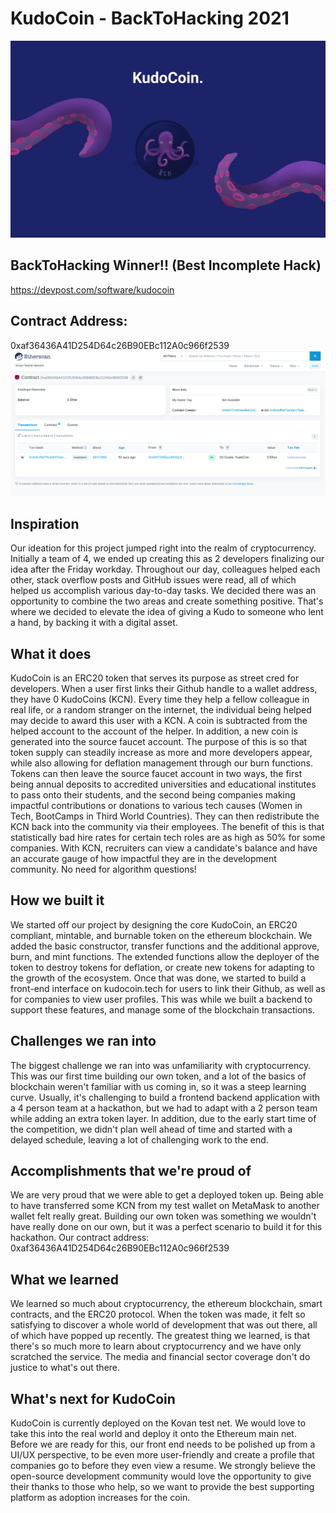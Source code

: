 # KudoCoin - BackToHacking 2021

![Banner](./Banner.png)

## BackToHacking Winner!! (Best Incomplete Hack)
https://devpost.com/software/kudocoin

## Contract Address:
0xaf36436A41D254D64c26B90EBc112A0c966f2539
![Etherscan](./Etherscan.png)

## Inspiration
Our ideation for this project jumped right into the realm of cryptocurrency. Initially a team of 4, we ended up creating this as 2 developers finalizing our idea after the Friday workday. Throughout our day, colleagues helped each other, stack overflow posts and GitHub issues were read, all of which helped us accomplish various day-to-day tasks. We decided there was an opportunity to combine the two areas and create something positive. That's where we decided to elevate the idea of giving a Kudo to someone who lent a hand, by backing it with a digital asset.

## What it does
KudoCoin is an ERC20 token that serves its purpose as street cred for developers. When a user first links their Github handle to a wallet address, they have 0 KudoCoins (KCN). Every time they help a fellow colleague in real life, or a random stranger on the internet, the individual being helped may decide to award this user with a KCN. A coin is subtracted from the helped account to the account of the helper. In addition, a new coin is generated into the source faucet account. The purpose of this is so that token supply can steadily increase as more and more developers appear, while also allowing for deflation management through our burn functions. Tokens can then leave the source faucet account in two ways, the first being annual deposits to accredited universities and educational institutes to pass onto their students, and the second being companies making impactful contributions or donations to various tech causes (Women in Tech, BootCamps in Third World Countries). They can then redistribute the KCN back into the community via their employees. The benefit of this is that statistically bad hire rates for certain tech roles are as high as 50% for some companies. With KCN, recruiters can view a candidate's balance and have an accurate gauge of how impactful they are in the development community. No need for algorithm questions!

## How we built it
We started off our project by designing the core KudoCoin, an ERC20 compliant, mintable, and burnable token on the ethereum blockchain. We added the basic constructor, transfer functions and the additional approve, burn, and mint functions. The extended functions allow the deployer of the token to destroy tokens for deflation, or create new tokens for adapting to the growth of the ecosystem. Once that was done, we started to build a front-end interface on kudocoin.tech for users to link their Github, as well as for companies to view user profiles. This was while we built a backend to support these features, and manage some of the blockchain transactions. 

## Challenges we ran into
The biggest challenge we ran into was unfamiliarity with cryptocurrency. This was our first time building our own token, and a lot of the basics of blockchain weren't familiar with us coming in, so it was a steep learning curve. Usually, it's challenging to build a frontend backend application with a 4 person team at a hackathon, but we had to adapt with a 2 person team while adding an extra token layer. In addition, due to the early start time of the competition, we didn't plan well ahead of time and started with a delayed schedule, leaving a lot of challenging work to the end.

## Accomplishments that we're proud of
We are very proud that we were able to get a deployed token up. Being able to have transferred some KCN from my test wallet on MetaMask to another wallet felt really great. Building our own token was something we wouldn't have really done on our own, but it was a perfect scenario to build it for this hackathon. Our contract address: 0xaf36436A41D254D64c26B90EBc112A0c966f2539

## What we learned
We learned so much about cryptocurrency, the ethereum blockchain, smart contracts, and the ERC20 protocol. When the token was made, it felt so satisfying to discover a whole world of development that was out there, all of which have popped up recently. The greatest thing we learned, is that there's so much more to learn about cryptocurrency and we have only scratched the service. The media and financial sector coverage don't do justice to what's out there.

## What's next for KudoCoin
KudoCoin is currently deployed on the Kovan test net. We would love to take this into the real world and deploy it onto the Ethereum main net. Before we are ready for this, our front end needs to be polished up from a UI/UX perspective, to be even more user-friendly and create a profile that companies go to before they even view a resume. We strongly believe the open-source development community would love the opportunity to give their thanks to those who help, so we want to provide the best supporting platform as adoption increases for the coin.
